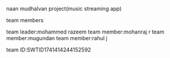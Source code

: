 naan mudhalvan project(music streaming app)

team members

team leader:mohammed razeem
team member:mohanraj r
team member:mugundan 
team member:rahul j

team ID:SWTID1741414244152592
